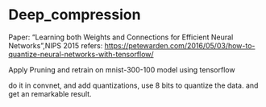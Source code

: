 # Deep_compression

Paper: “Learning both Weights and Connections for Efficient Neural Networks”,NIPS 2015
refers: https://petewarden.com/2016/05/03/how-to-quantize-neural-networks-with-tensorflow/

Apply Pruning and retrain on mnist-300-100 model using tensorflow

do it in convnet, and add quantizations, use 8 bits to quantize the data.
and get an remarkable result.
